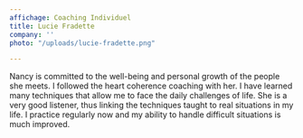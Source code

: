 ```yaml
---
affichage: Coaching Individuel
title: Lucie Fradette
company: ''
photo: "/uploads/lucie-fradette.png"

---
```

Nancy is committed to the well-being and personal growth of the people she meets. I followed the heart coherence coaching with her. I have learned many techniques that allow me to face the daily challenges of life. She is a very good listener, thus linking the techniques taught to real situations in my life. I practice regularly now and my ability to handle difficult situations is much improved.